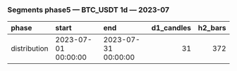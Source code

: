 ### Segments phase5 — BTC_USDT 1d — 2023-07

| phase        | start               | end                 |   d1_candles |   h2_bars |
|:-------------|:--------------------|:--------------------|-------------:|----------:|
| distribution | 2023-07-01 00:00:00 | 2023-07-31 00:00:00 |           31 |       372 |